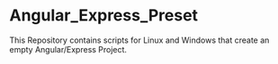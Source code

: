 # Angular_Express_Preset

This Repository contains scripts for Linux and Windows that create an empty Angular/Express Project.
